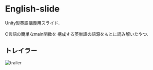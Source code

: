 # English-slide
Unity製英語講義用スライド.<br><br>
C言語の簡単なmain関数を 構成する英単語の語源をもとに読み解いたやつ.
## トレイラー
![trailer](https://fusa-f.github.io/Trailer/English-1C-TitleScene.gif)
